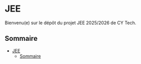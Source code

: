 # JEE

Bienvenu(e) sur le dépôt du projet JEE 2025/2026 de CY Tech.

## Sommaire
- [JEE](#jee)
  - [Sommaire](#sommaire)

